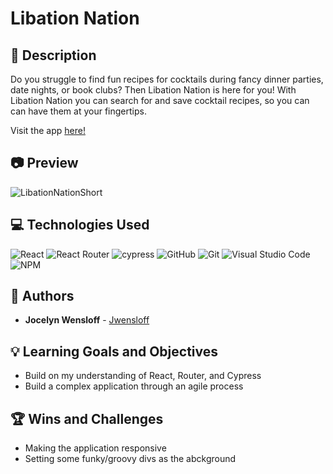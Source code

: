 # Libation Nation
## 📝 Description
Do you struggle to find fun recipes for cocktails during fancy dinner parties, date nights, or book clubs? Then Libation Nation is here for you! With Libation Nation you can search for and save cocktail recipes, so you can can have them at your fingertips. 

Visit the app [here!](https://libation-station.vercel.app/)


## 📷 Preview


![LibationNationShort](https://github.com/Jwensloff/Tick-Tack-Toe/assets/61986277/3c7e7f98-21ca-4abf-b17f-9297089ee099)


## 💻 Technologies Used
![React](https://img.shields.io/badge/React-20232A?style=for-the-badge&logo=react&logoColor=61DAFB)
![React Router](https://img.shields.io/badge/React_Router-CA4245?style=for-the-badge&logo=react-router&logoColor=white)
![cypress](https://img.shields.io/badge/-cypress-%23E5E5E5?style=for-the-badge&logo=cypress&logoColor=058a5e)
![GitHub](https://img.shields.io/badge/github-%23121011.svg?style=for-the-badge&logo=github&logoColor=white)
![Git](https://img.shields.io/badge/git-%23F05033.svg?style=for-the-badge&logo=git&logoColor=white)
![Visual Studio Code](https://img.shields.io/badge/Visual%20Studio%20Code-0078d7.svg?style=for-the-badge&logo=visual-studio-code&logoColor=white)
![NPM](https://img.shields.io/badge/NPM-%23CB3837.svg?style=for-the-badge&logo=npm&logoColor=white)

## 🧠  Authors
* **Jocelyn Wensloff** - [Jwensloff](https://github.com/Jwensloff)


## 💡 Learning Goals and Objectives

- Build on my understanding of React, Router, and Cypress 
- Build a complex application through an agile process

## 🏆 Wins and Challenges 
 - Making the application responsive
 - Setting some funky/groovy divs as the abckground 
